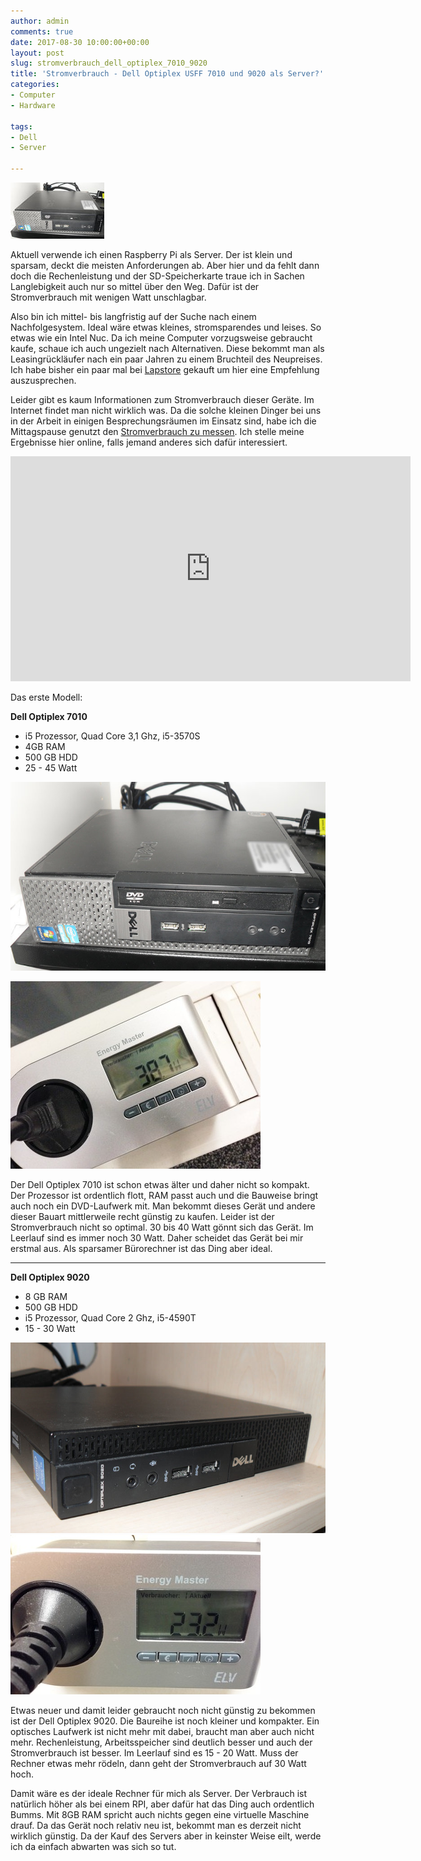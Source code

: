 ```yaml
---
author: admin
comments: true
date: 2017-08-30 10:00:00+00:00
layout: post
slug: stromverbrauch_dell_optiplex_7010_9020
title: 'Stromverbrauch - Dell Optiplex USFF 7010 und 9020 als Server?'
categories:
- Computer
- Hardware

tags:
- Dell
- Server

---
```

<img src="/assets/uploads/2017/9/dell_logo.jpg" class="imagelogo">

Aktuell verwende ich einen Raspberry Pi als Server. Der ist klein und sparsam, deckt die meisten Anforderungen ab. Aber hier und da fehlt dann doch die Rechenleistung und der SD-Speicherkarte traue ich in Sachen Langlebigkeit auch nur so mittel über den Weg. Dafür ist der Stromverbrauch mit wenigen Watt unschlagbar.

Also bin ich mittel- bis langfristig auf der Suche nach einem Nachfolgesystem. Ideal wäre etwas kleines, stromsparendes und leises. So etwas wie ein Intel Nuc. Da ich meine Computer vorzugsweise gebraucht kaufe, schaue ich auch ungezielt nach Alternativen. Diese bekommt man als Leasingrückläufer nach ein paar Jahren zu einem Bruchteil des Neupreises. Ich habe bisher ein paar mal bei [Lapstore](http://www.lapstore.de) gekauft um hier eine Empfehlung auszusprechen.

<!--more-->

Leider gibt es kaum Informationen zum Stromverbrauch dieser Geräte. Im Internet findet man nicht wirklich was. Da die solche kleinen Dinger bei uns in der Arbeit in einigen Besprechungsräumen im Einsatz sind, habe ich die Mittagspause genutzt den [Stromverbrauch zu messen](http://ekiwi-blog.de/?p=2537). Ich stelle meine Ergebnisse hier online, falls jemand anderes sich dafür interessiert.

<iframe width="640" height="360" src="https://www.youtube.com/embed/Qa_QtupDcGg" frameborder="0" allowfullscreen></iframe>

Das erste Modell:

**Dell Optiplex 7010**

- i5 Prozessor, Quad Core 3,1 Ghz, i5-3570S
- 4GB RAM
- 500 GB HDD
- 25 - 45 Watt

![](/assets/uploads/2017/9/dell_1.jpg)

![](/assets/uploads/2017/9/dell_1x.jpg)

Der Dell Optiplex 7010 ist schon etwas älter und daher nicht so kompakt. Der Prozessor ist ordentlich flott, RAM passt auch und die Bauweise bringt auch noch ein DVD-Laufwerk mit. Man bekommt dieses Gerät und andere dieser Bauart mittlerweile recht günstig zu kaufen. Leider ist der Stromverbrauch nicht so optimal. 30 bis 40 Watt gönnt sich das Gerät. Im Leerlauf sind es immer noch 30 Watt. Daher scheidet das Gerät bei mir erstmal aus. Als sparsamer Bürorechner ist das Ding aber ideal.

----------

**Dell Optiplex 9020**

- 8 GB RAM
- 500 GB HDD
- i5 Prozessor, Quad Core 2 Ghz, i5-4590T
- 15 - 30 Watt

![](/assets/uploads/2017/9/dell_2.jpg)
![](/assets/uploads/2017/9/dell_2x.jpg)

Etwas neuer und damit leider gebraucht noch nicht günstig zu bekommen ist der Dell Optiplex 9020. Die Baureihe ist noch kleiner und kompakter. Ein optisches Laufwerk ist nicht mehr mit dabei, braucht man aber auch nicht mehr. Rechenleistung, Arbeitsspeicher sind deutlich besser und auch der Stromverbrauch ist besser. Im Leerlauf sind es 15 - 20 Watt. Muss der Rechner etwas mehr rödeln, dann geht der Stromverbrauch auf 30 Watt hoch.

Damit wäre es der ideale Rechner für mich als Server. Der Verbrauch ist natürlich höher als bei einem RPI, aber dafür hat das Ding auch ordentlich Bumms. Mit 8GB RAM spricht auch nichts gegen eine virtuelle Maschine drauf. Da das Gerät noch relativ neu ist, bekommt man es derzeit nicht wirklich günstig. Da der Kauf des Servers aber in keinster Weise eilt, werde ich da einfach abwarten was sich so tut.
